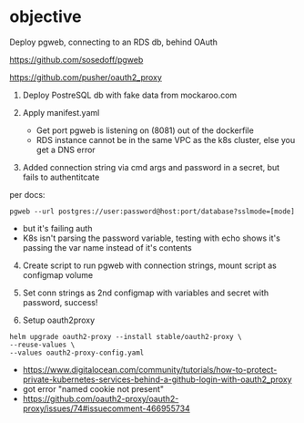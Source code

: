 # objective

Deploy pgweb, connecting to an RDS db, behind OAuth

https://github.com/sosedoff/pgweb

https://github.com/pusher/oauth2_proxy

1. Deploy PostreSQL db with fake data from mockaroo.com

2. Apply manifest.yaml

   * Get port pgweb is listening on (8081) out of the dockerfile
   * RDS instance cannot be in the same VPC as the k8s cluster, else you get a DNS error

3. Added connection string via cmd args and password in a secret, but fails to authentitcate

per docs:
```
pgweb --url postgres://user:password@host:port/database?sslmode=[mode]
```

   * but it's failing auth
   * K8s isn't parsing the password variable, testing with echo shows it's passing the var name instead of it's contents

4. Create script to run pgweb with connection strings, mount script as configmap volume

5. Set conn strings as 2nd configmap with variables and secret with password, success!

6. Setup oauth2proxy

```
helm upgrade oauth2-proxy --install stable/oauth2-proxy \
--reuse-values \
--values oauth2-proxy-config.yaml
```

   * https://www.digitalocean.com/community/tutorials/how-to-protect-private-kubernetes-services-behind-a-github-login-with-oauth2_proxy
   * got error "named cookie not present"
   * https://github.com/oauth2-proxy/oauth2-proxy/issues/74#issuecomment-466955734
